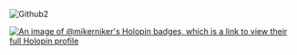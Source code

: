 <!-- ![Githubprofileblue2](https://github.com/Mikerniker/Mikerniker/assets/63586831/a1232dbc-6604-4057-a3b2-2b84c03212df) -->

![Github2](https://github.com/Mikerniker/Mikerniker/assets/63586831/61896caa-b1f9-471b-a6b3-6b91a5cbeb27)



[![An image of @mikerniker's Holopin badges, which is a link to view their full Holopin profile](https://holopin.me/mikerniker)](https://holopin.io/@mikerniker)

<!-- ![Mik's GitHub stats](https://github-readme-stats.vercel.app/api?username=Mikerniker&show=prs_merged&theme=tokyonight&rank_icon=github) -->


<!-- ![This is an image](https://github.com/Mikerniker/Mikerniker/blob/main/githubbanner.png)
![This is an image](https://github.com/Mikerniker/Mikerniker/blob/main/intro2.png)
![This is an image](https://github.com/Mikerniker/Mikerniker/blob/main/intro3.png) -->

<!--
- 👋 Hi, I’m @Mik
- 👀 These are some practice projects using HTML, CSS, Bootstrap, Python, Flask, and Tkinter.
- ✨ I'm currently working through Angela Yu's 100 days of Python.
- 💞️ Thank you for visiting! -->




<!---
Mikerniker/Mikerniker is a ✨ special ✨ repository because its `README.md` (this file) appears on your GitHub profile.
You can click the Preview link to take a look at your changes.
--->
